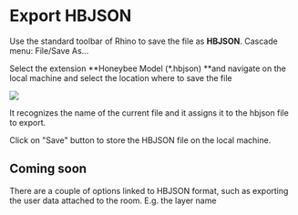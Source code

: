 # Export HBJSON

Use the standard toolbar of Rhino to save the file as **HBJSON**. Cascade menu: File/Save As...

Select the extension **Honeybee Model (\*.hbjson) **and navigate on the local machine and select the location where to save the file

![](<../../../.gitbook/assets/image (76).png>)

It recognizes the name of the current file and it assigns it to the hbjson file to export.

Click on "Save" button to store the HBJSON file on the local machine.

## Coming soon

There are a couple of options linked to HBJSON format, such as exporting the user data attached to the room. E.g. the layer name

